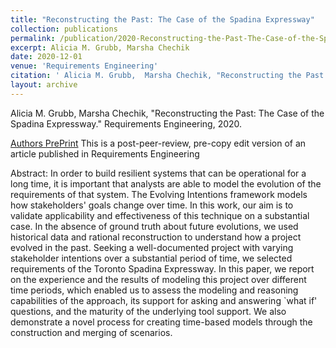 ```yaml
---
title: "Reconstructing the Past: The Case of the Spadina Expressway"
collection: publications
permalink: /publication/2020-Reconstructing-the-Past-The-Case-of-the-Spadina-Expressway
excerpt: Alicia M. Grubb, Marsha Chechik
date: 2020-12-01
venue: 'Requirements Engineering'
citation: ' Alicia M. Grubb,  Marsha Chechik, "Reconstructing the Past: The Case of the Spadina Expressway." Requirements Engineering, 2020.'
layout: archive
---
```

 Alicia M. Grubb,  Marsha Chechik, "Reconstructing the Past: The Case of the Spadina Expressway." Requirements Engineering, 2020.

[Authors PrePrint](http://www.cs.toronto.edu/~amgrubb/archive/REJ19.pdf) This is a post-peer-review, pre-copy edit version of an article published in Requirements Engineering

Abstract: In order to build resilient systems that can be operational for a long time, it is important that analysts are able to model the evolution of the requirements of that system. The Evolving Intentions framework models how stakeholders' goals change over time. In this work, our aim is to validate applicability and effectiveness of this technique on a substantial case. In the absence of ground truth about future evolutions, we used historical data and rational reconstruction to understand how a project evolved in the past. Seeking a well-documented project with varying stakeholder intentions over a substantial period of time, we selected requirements of the Toronto Spadina Expressway. In this paper, we report on the experience and the results of modeling this project over different time periods, which enabled us to assess the modeling and reasoning capabilities of the approach, its support for asking and answering `what if' questions, and the maturity of the underlying tool support. We also demonstrate a novel process for creating time-based models through the construction and merging of scenarios.
